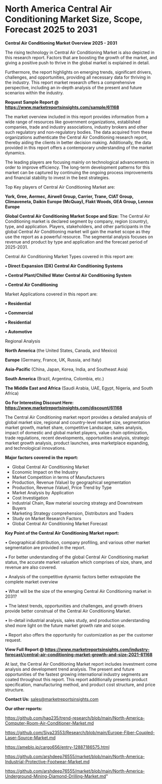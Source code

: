 # North America Central Air Conditioning Market Size, Scope, Forecast 2025 to 2031

<Strong> Central Air Conditioning Market Overview 2025 - 2031</strong>

The rising technology in Central Air Conditioning Market is also depicted in this research report. Factors that are boosting the growth of the market, and giving a positive push to thrive in the global market is explained in detail.

Furthermore, the report highlights on emerging trends, significant drivers, challenges, and opportunities, providing all necessary data for thriving in the industry. This report market research offers a comprehensive perspective, including an in-depth analysis of the present and future scenarios within the industry.

<strong>Request Sample Report @ <a href=https://www.marketreportsinsights.com/sample/61168>https://www.marketreportsinsights.com/sample/61168</a></strong>

The market overview included in this report provides information from a wide range of resources like government organizations, established companies, trade and industry associations, industry brokers and other such regulatory and non-regulatory bodies. The data acquired from these organizations authenticate the Central Air Conditioning research report, thereby aiding the clients in better decision making. Additionally, the data provided in this report offers a contemporary understanding of the market dynamics.

The leading players are focusing mainly on technological advancements in order to improve efficiency. The long-term development patterns for this market can be captured by continuing the ongoing process improvements and financial stability to invest in the best strategies.

Top Key players of Central Air Conditioning Market are:

<strong>York, Gree, Aermec, Airwell Group, Carrier, Trane, CIAT Group, Climaveneta, Daikin Europe (McQuay), Flakt Woods, GEA Group, Lennox Europe</strong>

<strong><b>Global Central Air Conditioning Market Scope and Size:</b></strong>
The Central Air Conditioning market is declared segment by company, region (country), type, and application. Players, stakeholders, and other participants in the global Central Air Conditioning market will gain the market scope as they use the report as a powerful resource. The segmental analysis focuses on revenue and product by type and application and the forecast period of 2025-2031.

Central Air Conditioning Market Types covered in this report are:

<strong>• Direct Expansion (DX) Central Air Conditioning Systems

• Central Plant/Chilled Water Central Air Conditioning System

• Central Air Conditioning</strong>

Market Applications covered in this report are:

<strong>• Residential

• Commercial

• Residential

• Automotive</strong> 

Regional Analysis

<strong>North America</strong> (the United States, Canada, and Mexico)

<strong>Europe</strong> (Germany, France, UK, Russia, and Italy)

<strong>Asia-Pacific</strong> (China, Japan, Korea, India, and Southeast Asia)

<strong>South America</strong> (Brazil, Argentina, Colombia, etc.)

<strong>The Middle East and Africa</strong> (Saudi Arabia, UAE, Egypt, Nigeria, and South Africa)

<strong>Go For Interesting Discount Here: <a href=https://www.marketreportsinsights.com/discount/61168>https://www.marketreportsinsights.com/discount/61168</a></strong>

The Central Air Conditioning market report provides a detailed analysis of global market size, regional and country-level market size, segmentation market growth, market share, competitive Landscape, sales analysis, impact of domestic and global market players, value chain optimization, trade regulations, recent developments, opportunities analysis, strategic market growth analysis, product launches, area marketplace expanding, and technological innovations.

<strong><b>Major factors covered in the report:</b></strong>
<ul>
  <li>Global Central Air Conditioning Market </li>
  <li>Economic Impact on the Industry</li>
  <li>Market Competition in terms of Manufacturers</li>
  <li>Production, Revenue (Value) by geographical segmentation</li>
  <li>Production, Revenue (Value), Price Trend by Type</li>
  <li>Market Analysis by Application</li>
  <li>Cost Investigation</li>
  <li>Industrial Chain, Raw material sourcing strategy and Downstream Buyers</li>
  <li>Marketing Strategy comprehension, Distributors and Traders</li>
  <li>Study on Market Research Factors</li>
  <li>Global Central Air Conditioning Market Forecast</li>
</ul>

<strong><b>Key Point of the Central Air Conditioning Market report:</b></strong>

• Geographical distribution, company profiling, and various other market segmentation are provided in the report.

• For better understanding of the global Central Air Conditioning market status, the accurate market valuation which comprises of size, share, and revenue are also covered.

• Analysis of the competitive dynamic factors better extrapolate the complete market overview

• What will be the size of the emerging Central Air Conditioning market in 2031?

• The latest trends, opportunities and challenges, and growth drivers provide better construal of the Central Air Conditioning Market.

• In-detail industrial analysis, sales study, and production understanding shed more light on the future market growth rate and scope.

• Report also offers the opportunity for customization as per the customer request.

<strong><b>View Full Report @ <a href=https://www.marketreportsinsights.com/industry-forecast/central-air-conditioning-market-growth-and-size-2021-61168>https://www.marketreportsinsights.com/industry-forecast/central-air-conditioning-market-growth-and-size-2021-61168</a></b></strong>


At last, the Central Air Conditioning Market report includes investment come analysis and development trend analysis. The present and future opportunities of the fastest growing international industry segments are coated throughout this report. This report additionally presents product specification, manufacturing method, and product cost structure, and price structure.

<strong>Contact Us:</strong>
sales@marketreportsinsights.com

<strong>Our other reports:</strong>

<a href=https://github.com/haq235/trend-research/blob/main/North-America-Computer-Room-Air-Conditioner-Market.md>https://github.com/haq235/trend-research/blob/main/North-America-Computer-Room-Air-Conditioner-Market.md</a>

<a href=https://github.com/Siya23553/Research/blob/main/Europe-Fiber-Coupled-Laser-Source-Market.md>https://github.com/Siya23553/Research/blob/main/Europe-Fiber-Coupled-Laser-Source-Market.md</a>

<a href=https://ameblo.jp/cargo656/entry-12887186575.html>https://ameblo.jp/cargo656/entry-12887186575.html</a>

<a href=https://github.com/arshdeep76555/market/blob/main/North-America-Industrial-Protective-Footwear-Market.md>https://github.com/arshdeep76555/market/blob/main/North-America-Industrial-Protective-Footwear-Market.md</a>

<a href=https://github.com/arshdeep76555/market/blob/main/North-America-Underground-Mining-Diamond-Drilling-Market.md>https://github.com/arshdeep76555/market/blob/main/North-America-Underground-Mining-Diamond-Drilling-Market.md</a>"
